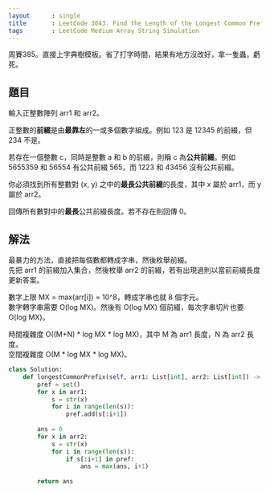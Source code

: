 ```yaml
---
layout      : single
title       : LeetCode 3043. Find the Length of the Longest Common Prefix
tags        : LeetCode Medium Array String Simulation
---
```

周賽385。直接上字典樹模板。省了打字時間，結果有地方沒改好，拿一隻蟲，虧死。  

## 題目

輸入正整數陣列 arr1 和 arr2。  

正整數的**前綴**是由**最靠左**的一或多個數字組成。例如 123 是 12345 的前綴，但 234 不是。  

若存在一個整數 c，同時是整數 a 和 b 的前綴，則稱 c 為**公共前綴**。例如 5655359 和 56554 有公共前綴 565，而 1223 和 43456 沒有公共前綴。  

你必須找到所有整數對 (x, y) 之中的**最長公共前綴**的長度，其中 x 屬於 arr1，而 y 屬於 arr2。  

回傳所有數對中的**最長**公共前綴長度。若不存在則回傳 0。  

## 解法

最暴力的方法，直接把每個數都轉成字串，然後枚舉前綴。  
先把 arr1 的前綴加入集合，然後枚舉 arr2 的前綴，若有出現過則以當前前綴長度更新答案。  

數字上限 MX = max(arr[i]) = 10^8，轉成字串也就 8 個字元。  
數字轉字串需要 O(log MX)。然後有 O(log MX) 個前綴，每次字串切片也要 O(log MX)。  

時間複雜度 O((M+N) \* log MX \* log MX)，其中 M 為 arr1 長度，N 為 arr2 長度。  
空間複雜度 O(M \* log MX \* log MX)。  

```python
class Solution:
    def longestCommonPrefix(self, arr1: List[int], arr2: List[int]) -> int:
        pref = set()
        for x in arr1:
            s = str(x)
            for i in range(len(s)):
                pref.add(s[:i+1])
                    
        ans = 0
        for x in arr2:
            s = str(x)
            for i in range(len(s)):
                if s[:i+1] in pref:
                    ans = max(ans, i+1)
                    
        return ans
```
